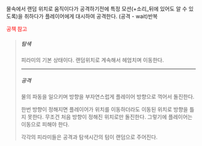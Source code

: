 물속에서 랜덤 위치로 움직이다가 공격하기전에 특정 모션(+소리_뒤에 있어도 알 수 있도록)을 취하다가 플레이어에게 대시하여 공격한다. (공격 - wait)반복

**<span style="color:rgb(255, 82, 82)">공책 참고</span>**

>##### 탐색
>피라미의 기본 상태이다.
>랜덤위치로 계속해서 헤엄치며 이동한다.
>
>---
>##### 공격
>물의 파동을 일으키며 방향을 부자연스럽게 플레이어 방향으로 꺽어서 돌진한다.
>
>한번 방향이 정해지면 플레이어가 위치를 이동하더라도 이동된 위치로 방향을 틀지 못한다. 무조건 처음 방향이 정해진 위치로만 돌진한다. 그렇기에 플레이어는 이동으로 피해야 한다.
>
>각각의 피라미들은 공격과 탐색시간의 텀이 랜덤으로 주어진다.